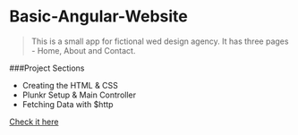 # Basic-Angular-Website
>This is a small app for fictional wed design agency. 
>It has three pages - Home, About and Contact.

###Project Sections
 - Creating the HTML & CSS
 - Plunkr Setup & Main Controller
 - Fetching Data with $http

[Check it here]( https://run.plnkr.co/plunks/UdvXQJwP30Vmk3akKSPy/#/main)
